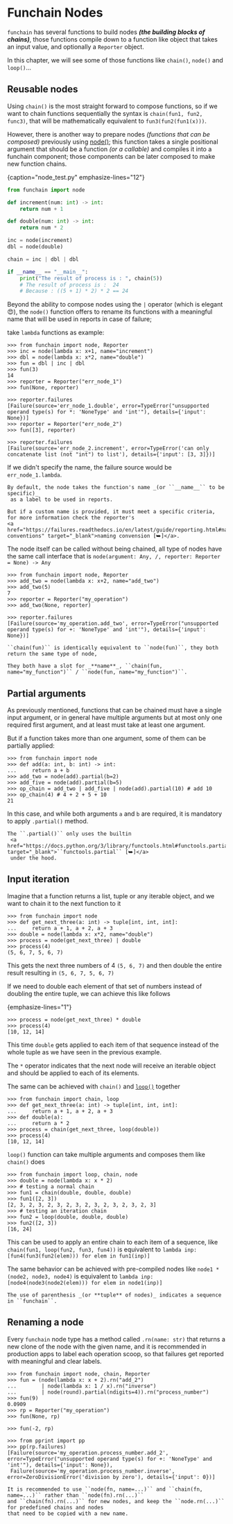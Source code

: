 # Funchain Nodes
``funchain`` has several functions to build nodes _**(the building blocks of chains)**_, those functions compile down
to a function like object that takes an input value, and optionally a ``Reporter`` object.

In this chapter, we will see some of those functions like ``chain()``, ``node()`` and ``loop()``...

## Reusable nodes
Using ``chain()`` is the most straight forward to compose functions, so if we want to chain functions
sequentially the syntax is ``chain(fun1, fun2, func3)``, that will be mathematically equivalent to ``fun3(fun2(fun1(x)))``.

However, there is another way to prepare nodes _(functions that can be composed)_ previously using [node()](#funchain.node);
this function takes a single positional argument that should be a function _(or a callable)_ and compiles
it into a funchain component; those components can be later composed to make new function chains.

{caption="node_test.py" emphasize-lines="12"}
````python
from funchain import node

def increment(num: int) -> int:
    return num + 1

def double(num: int) -> int:
    return num * 2

inc = node(increment)
dbl = node(double)

chain = inc | dbl | dbl

if __name__ == "__main__":
    print("The result of process is : ", chain(5))
    # The result of process is :  24
    # Because : ((5 + 1) * 2) * 2 == 24
````

Beyond the ability to compose nodes using the ``|`` operator (which is elegant 😍), 
the ``node()`` function offers to rename its functions with a meaningful name that will be used in reports in case of failure;

take ``lambda`` functions as example:

````pycon
>>> from funchain import node, Reporter
>>> inc = node(lambda x: x+1, name="increment")
>>> dbl = node(lambda x: x*2, name="double")
>>> fun = dbl | inc | dbl
>>> fun(3)
14
>>> reporter = Reporter("err_node_1")
>>> fun(None, reporter)

>>> reporter.failures
[Failure(source='err_node_1.double', error=TypeError("unsupported operand type(s) for *: 'NoneType' and 'int'"), details={'input': None})]
>>> reporter = Reporter("err_node_2")
>>> fun([3], reporter)

>>> reporter.failures
[Failure(source='err_node_2.increment', error=TypeError('can only concatenate list (not "int") to list'), details={'input': [3, 3]})] 
````
If we didn't specify the name, the failure source would be ``err_node_1.lambda``.

```{note}
By default, the node takes the function's name _(or ``__name__`` to be specific)_
 as a label to be used in reports.

But if a custom name is provided, it must meet a specific criteria, for more information check the reporter's
<a href="https://failures.readthedocs.io/en/latest/guide/reporting.html#naming-conventions" target="_blank">naming convension [⮩]</a>.
```

The node itself can be called without being chained, all type of nodes have the same
call interface that is ``node(argument: Any, /, reporter: Reporter = None) -> Any``

```pycon
>>> from funchain import node, Reporter
>>> add_two = node(lambda x: x+2, name="add_two")
>>> add_two(5)
7
>>> reporter = Reporter("my_operation")
>>> add_two(None, reporter)

>>> reporter.failures
[Failure(source='my_operation.add_two', error=TypeError("unsupported operand type(s) for +: 'NoneType' and 'int'"), details={'input': None})]
```

```{note}
``chain(fun)`` is identically equivalent to ``node(fun)``, they both return the same type of node,

They both have a slot for _**name**_, ``chain(fun, name="my_function")`` / ``node(fun, name="my_function")``. 
```

## Partial arguments
As previously mentioned, functions that can be chained must have a single input argument, or in general have multiple
arguments but at most only one required first argument, and at least must take at least one argument.

But if a function takes more than one argument, some of them can be partially applied:
```pycon
>>> from funchain import node
>>> def add(a: int, b: int) -> int:
...     return a + b
>>> add_two = node(add).partial(b=2)
>>> add_five = node(add).partial(b=5)
>>> op_chain = add_two | add_five | node(add).partial(10) # add 10
>>> op_chain(4) # 4 + 2 + 5 + 10
21
```
In this case, and while both arguments `a` and `b` are required, it is mandatory to apply `.partial()` method.

```{note}
The ``.partial()`` only uses the builtin
 <a href="https://docs.python.org/3/library/functools.html#functools.partial" target="_blank">``functools.partial`` [⮩]</a>
 under the hood.
```

## Input iteration
Imagine that a function returns a list, tuple or any iterable object, and we want to chain it to the next function to it

````pycon
>>> from funchain import node
>>> def get_next_three(a: int) -> tuple[int, int, int]:
...     return a + 1, a + 2, a + 3
>>> double = node(lambda x: x*2, name="double")
>>> process = node(get_next_three) | double
>>> process(4)
(5, 6, 7, 5, 6, 7)
````
This gets the next three numbers of 4 ``(5, 6, 7)``
and then double the entire result resulting in ``(5, 6, 7, 5, 6, 7)``

If we need to double each element of that set of numbers instead of doubling the entire tuple, we can achieve this like
follows

{emphasize-lines="1"}
````pycon
>>> process = node(get_next_three) * double
>>> process(4)
[10, 12, 14]
````
This time `double` gets applied to each item of that sequence instead of the whole tuple as we have seen in the previous
example.

The `*` operator indicates that the next node will receive an iterable object
and should be applied to each of its elements.

The same can be achieved with `chain()` and [`loop()`](#funchain.loop) together

````pycon
>>> from funchain import chain, loop
>>> def get_next_three(a: int) -> tuple[int, int, int]:
...     return a + 1, a + 2, a + 3
>>> def double(a):
...     return a * 2
>>> process = chain(get_next_three, loop(double))
>>> process(4)
[10, 12, 14]
````

``loop()`` function can take multiple arguments and composes them like ``chain()`` does

```pycon
>>> from funchain import loop, chain, node
>>> double = node(lambda x: x * 2)
>>> # testing a normal chain
>>> fun1 = chain(double, double, double)
>>> fun1([2, 3])
[2, 3, 2, 3, 2, 3, 2, 3, 2, 3, 2, 3, 2, 3, 2, 3]
>>> # testing an iteration chain
>>> fun2 = loop(double, double, double)
>>> fun2([2, 3])
[16, 24]
```

This can be used to apply an entire chain to each item of a sequence, like ``chain(fun1, loop(fun2, fun3, fun4))``
is equivalent to ``lambda inp: [fun4(fun3(fun2(elem))) for elem in fun1(inp)]``

The same behavior can be achieved with pre-compiled nodes like ``node1 * (node2, node3, node4)`` is equivalent to
``lambda inp: [node4(node3(node2(elem))) for elem in node1(inp)]``

```{important}
The use of parenthesis _(or **tuple** of nodes)_ indicates a sequence in ``funchain``.
```

## Renaming a node
Every `funchain` node type has a method called ``.rn(name: str)`` that returns a new clone of the node with
the given name, and it is recommended in production apps to label each operation scoop, so that failures get reported
with meaningful and clear labels.

````pycon
>>> from funchain import node, chain, Reporter
>>> fun = (node(lambda x: x + 2).rn("add_2")
...        | node(lambda x: 1 / x).rn("inverse")
...        | node(round).partial(ndigits=4)).rn("process_number")
>>> fun(9)
0.0909
>>> rp = Reporter("my_operation")
>>> fun(None, rp)

>>> fun(-2, rp)

>>> from pprint import pp
>>> pp(rp.failures)
[Failure(source='my_operation.process_number.add_2', error=TypeError("unsupported operand type(s) for +: 'NoneType' and 'int'"), details={'input': None}),
 Failure(source='my_operation.process_number.inverse', error=ZeroDivisionError('division by zero'), details={'input': 0})]
````

```{note}
It is recommended to use ``node(fn, name=...)`` and ``chain(fn, name=...)`` rather than ``node(fn).rn(...)`` 
and ``chain(fn).rn(...)`` for new nodes, and keep the ``node.rn(...)`` for predefined chains and nodes
that need to be copied with a new name.
```
